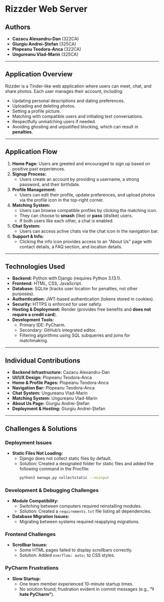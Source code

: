 # Rizzder Web Server
## Authors
- **Cazacu Alexandru-Dan** (322CA)
- **Giurgiu Andrei-Ștefan** (325CA)
- **Plopeanu Teodora-Anca** (322CA)
- **Ungureanu Vlad-Marin** (325CA)
---
## Application Overview
Rizzder is a Tinder-like web application where users can meet, chat, and share photos. Each user manages their account, including:
- Updating personal descriptions and dating preferences.
- Uploading and deleting photos.
- Setting a profile picture.
- Matching with compatible users and initiating text conversations.
- Respectfully unmatching users if needed.
- Avoiding ghosting and unjustified blocking, which can result in **penalties**.

---
## Application Flow
1. **Home Page:** Users are greeted and encouraged to sign up based on positive past experiences.
2. **Signup Process:**
   - Users create an account by providing a username, a strong password, and their birthdate.
3. **Profile Management:**
   - Users can edit their profile, update preferences, and upload photos via the profile icon in the top-right corner.
4. **Matching System:**
   - Users can browse compatible profiles by clicking the matching icon.
   - They can choose to **smash** (like) or **pass** (dislike) users.
   - If both users like each other, a chat is enabled.
5. **Chat System:**
   - Users can access active chats via the chat icon in the navigation bar.
6. **Support & Info:**
   - Clicking the info icon provides access to an "About Us" page with contact details, a FAQ section, and location details.

---
## Technologies Used
- **Backend:** Python with Django (requires Python 3.13.1).
- **Frontend:** HTML, CSS, JavaScript.
- **Database:** SQLite (tracks user location for penalties, not other purposes).
- **Authentication:** JWT-based authentication (tokens stored in cookies).
- **Security:** HTTPS is enforced for user safety.
- **Hosting & Deployment:** Render (provides free benefits and **does not require a credit card**).
- **Development Tools:**
  - Primary IDE: PyCharm.
  - Secondary: GitHub’s integrated editor.
  - Filtering algorithms using SQL subqueries and joins for matchmaking.

---
## Individual Contributions
- **Backend Infrastructure:** Cazacu Alexandru-Dan
- **UI/UX Design:** Plopeanu Teodora-Anca
- **Home & Profile Pages:** Plopeanu Teodora-Anca
- **Navigation Bar:** Plopeanu Teodora-Anca
- **Chat System:** Ungureanu Vlad-Marin
- **Matching System:** Ungureanu Vlad-Marin
- **About Us Page:** Giurgiu Andrei-Ștefan
- **Deployment & Hosting:** Giurgiu Andrei-Ștefan

---
## Challenges & Solutions
### Deployment Issues
- **Static Files Not Loading:**
  - Django does not collect static files by default.
  - Solution: Created a designated folder for static files and added the following command in the Procfile:
    ```sh
    python3 manage.py collectstatic --noinput
    ```

### Development & Debugging Challenges
- **Module Compatibility:**
  - Switching between computers required reinstalling modules.
  - Solution: Created a `requirements.txt` file listing all dependencies.
- **Database Migration Issues:**
  - Migrating between systems required reapplying migrations.

### Frontend Challenges
- **Scrollbar Issues:**
  - Some HTML pages failed to display scrollbars correctly.
  - Solution: Added `overflow: auto;` to CSS styles.

### PyCharm Frustrations
- **Slow Startup:**
  - One team member experienced 10-minute startup times.
  - No solution found; frustration evident in commit messages (e.g., **"I hate PyCharm"**).
